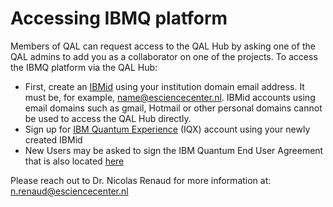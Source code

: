 # Accessing IBMQ platform

Members of QAL can request access to the QAL Hub by asking one of the QAL admins to add you as a collaborator on one of the projects. To access the IBMQ platform via the QAL Hub:

* First, create an [IBMid](https://www.ibm.com/account/reg/us-en/signup?formid=urx-19776&target=https%3A%2F%2Flogin.ibm.com%2Foidc%2Fendpoint%2Fdefault%2Fauthorize%3FqsId%3Dd17ee2a1-5e9a-44f9-85de-0e5d27e0d6d3%26client_id%3DN2UwMWNkYmMtZjc3YS00) using your institution domain email address. It must be, for example, name@esciencecenter.nl. IBMid accounts using email domains such as gmail, Hotmail or other personal domains cannot be used to access the QAL Hub directly. 
* Sign up for [IBM Quantum Experience](https://quantum-computing.ibm.com/) (IQX) account using your newly created IBMid
* New Users may be asked to sign the IBM Quantum End User Agreement that is also located [here](http://ibm.biz/terms-remote-access-system)

Please reach out to Dr. Nicolas Renaud for more information at: n.renaud@esciencecenter.nl

